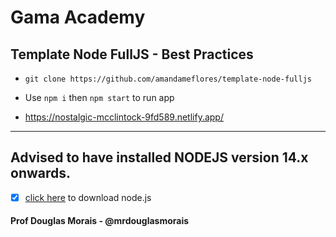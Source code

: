# Gama Academy 
## Template Node FullJS - Best Practices



- `git clone https://github.com/amandameflores/template-node-fulljs`

- Use `npm i` then `npm start` to run app 

- https://nostalgic-mcclintock-9fd589.netlify.app/ 

-------------------------------------------------------------------
## Advised to have installed NODEJS version 14.x onwards.

- [x] [click here](https://nodejs.org/en/) to download node.js


#### Prof Douglas Morais - @mrdouglasmorais